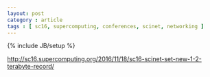 ```yaml
---
layout: post
category : article
tags : [ sc16, supercomputing, conferences, scinet, networking ]
---
```

{% include JB/setup %}

http://sc16.supercomputing.org/2016/11/18/sc16-scinet-set-new-1-2-terabyte-record/